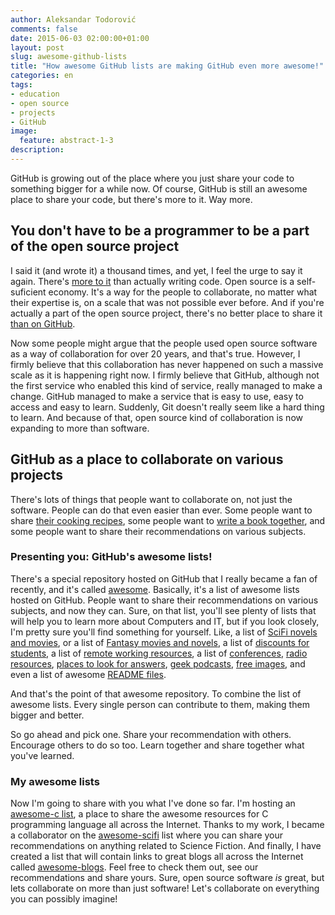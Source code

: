 ```yaml
---
author: Aleksandar Todorović
comments: false
date: 2015-06-03 02:00:00+01:00
layout: post
slug: awesome-github-lists
title: "How awesome GitHub lists are making GitHub even more awesome!"
categories: en
tags:
- education
- open source
- projects
- GitHub
image:
  feature: abstract-1-3
description:
---
```


GitHub is growing out of the place where you just share your code to something bigger for a while now. Of course, GitHub is still an awesome place to share your code, but there's more to it. Way more.

## You don't have to be a programmer to be a part of the open source project

I said it (and wrote it) a thousand times, and yet, I feel the urge to say it again. There's [more to it](http://opensource.com/business/14/12/8-ways-contribute-open-source-without-writing-code) than actually writing code. Open source is a self-suficient economy. It's a way for the people to collaborate, no matter what their expertise is, on a scale that was not possible ever before. And if you're actually a part of the open source project, there's no better place to share it [than on GitHub](http://opensource.com/life/15/2/beginners-guide-github).

Now some people might argue that the people used open source software as a way of collaboration for over 20 years, and that's true. However, I firmly believe that this collaboration has never happened on such a massive scale as it is happening right now. I firmly believe that GitHub, although not the first service who enabled this kind of service, really managed to make a change. GitHub managed to make a service that is easy to use, easy to access and easy to learn. Suddenly, Git doesn't really seem like a hard thing to learn. And because of that, open source kind of collaboration is now expanding to more than software.  

## GitHub as a place to collaborate on various projects

There's lots of things that people want to collaborate on, not just the software. People can do that even easier than ever. Some people want to share [their cooking recipes](https://github.com/d2kagw/cooking), some people want to [write a book together](https://github.com/crypto101/book), and some people want to share their recommendations on various subjects.

### Presenting you: GitHub's awesome lists!

There's a special repository hosted on GitHub that I really became a fan of recently, and it's called [awesome](https://github.com/sindresorhus/awesome). Basically, it's a list of awesome lists hosted on GitHub. People want to share their recommendations on various subjects, and now they can. Sure, on that list, you'll see plenty of lists that will help you to learn more about Computers and IT, but if you look closely, I'm pretty sure you'll find something for yourself. Like, a list of [SciFi novels and movies](https://github.com/sindresorhus/awesome-scifi), or a list of [Fantasy movies and novels](https://github.com/RichardLitt/awesome-fantasy), a list of [discounts for students](https://github.com/najela/discount-for-student-dev), a list of [remote working resources](https://github.com/lukasz-madon/awesome-remote-job),
a list of [conferences](https://github.com/RichardLitt/awesome-conferences), [radio resources](https://github.com/kyleterry/awesome-radio), [places to look for answers](https://github.com/jugoncalves/awesome-answers), [geek podcasts](https://github.com/cv/awesome-geek-podcasts), [free images](https://github.com/heyalexej/awesome-images), and even a list of awesome [README files](https://github.com/matiassingers/awesome-readme).

And that's the point of that awesome repository. To combine the list of awesome lists. Every single person can contribute to them, making them bigger and better.

So go ahead and pick one. Share your recommendation with others. Encourage others to do so too. Learn together and share together what you've learned.

### My awesome lists

Now I'm going to share with you what I've done so far. I'm hosting an [awesome-c list](https://github.com/aleksandar-todorovic/awesome-c), a place to share the awesome resources for C programming language all across the Internet. Thanks to my work, I became a collaborator on the [awesome-scifi](https://github.com/sindresorhus/awesome-scifi) list where you can share your recommendations on anything related to Science Fiction. And finally, I have created a list that will contain links to great blogs all across the Internet called [awesome-blogs](https://github.com/aleksandar-todorovic/awesome-blogs). Feel free to check them out, see our recommendations and share yours. Sure, open source software _is_ great, but lets collaborate on more than just software! Let's collaborate on everything you can possibly imagine!
